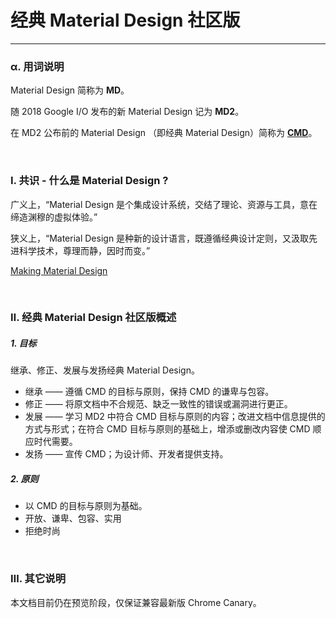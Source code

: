 # 经典 Material Design 社区版

***

### α. 用词说明
Material Design 简称为 **MD**。

随 2018 Google I/O 发布的新 Material Design 记为 **MD2**。

在 MD2 公布前的 Material Design （即经典 Material Design）简称为 **[CMD](https://material.io/archive/guidelines)**。

&nbsp;&nbsp;

### Ⅰ. 共识 - 什么是 Material Design ?
广义上，“Material Design 是个集成设计系统，交结了理论、资源与工具，意在缔造渊穆的虚拟体验。”

狭义上，“Material Design 是种新的设计语言，既遵循经典设计定则，又汲取先进科学技术，尊理而静，因时而变。”

[Making Material Design](https://www.youtube.com/watch?v=rrT6v5sOwJg)

&nbsp;&nbsp;

### Ⅱ. 经典 Material Design 社区版概述
##### 1. 目标
继承、修正、发展与发扬经典 Material Design。

* 继承 —— 遵循 CMD 的目标与原则，保持 CMD 的谦卑与包容。
* 修正 —— 将原文档中不合规范、缺乏一致性的错误或漏洞进行更正。
* 发展 —— 学习 MD2 中符合 CMD 目标与原则的内容；改进文档中信息提供的方式与形式；在符合 CMD 目标与原则的基础上，增添或删改内容使 CMD 顺应时代需要。
* 发扬 —— 宣传 CMD；为设计师、开发者提供支持。

##### 2. 原则
* 以 CMD 的目标与原则为基础。
* 开放、谦卑、包容、实用
* 拒绝时尚

&nbsp;&nbsp;

### Ⅲ. 其它说明
本文档目前仍在预览阶段，仅保证兼容最新版 Chrome Canary。
